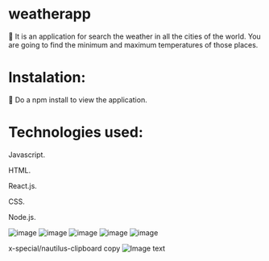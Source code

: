 # weatherapp

🔭 It is an application for search the weather in all the cities of the world. You are going to find the minimum and maximum temperatures of those places.

# Instalation:
📝 Do a npm install to view the application.

# Technologies used:

Javascript.

HTML.

React.js.

CSS.

Node.js.

![image](https://user-images.githubusercontent.com/74310843/119369286-628f4f80-bc8a-11eb-8075-6e60ac46d531.png)
![image](https://user-images.githubusercontent.com/74310843/119369139-383d9200-bc8a-11eb-9b88-64f31ccb250c.png)
![image](https://user-images.githubusercontent.com/74310843/119369156-3d9adc80-bc8a-11eb-9a37-7fb6aba9af37.png)
![image](https://user-images.githubusercontent.com/74310843/119369186-44c1ea80-bc8a-11eb-8db0-73ca8560125e.png)
![image](https://user-images.githubusercontent.com/74310843/119369243-54413380-bc8a-11eb-9855-3c5c93013bbd.png)


x-special/nautilus-clipboard
copy
![Image text](https://github.com/rocco9022/weatherapp/issues/1#issue-911493573)
